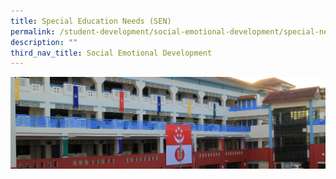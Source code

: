 ```yaml
---
title: Special Education Needs (SEN)
permalink: /student-development/social-emotional-development/special-needs/
description: ""
third_nav_title: Social Emotional Development
---
```

![](/images/Departments/pagebanner1%20(1).jpg)


